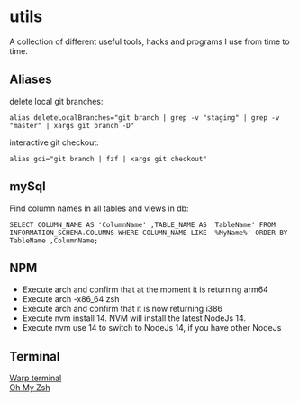 # utils

A collection of different useful tools, hacks and programs I use from time to time.

## Aliases

delete local git branches:

```alias deleteLocalBranches="git branch | grep -v "staging" | grep -v "master" | xargs git branch -D"```

interactive git checkout:

```alias gci="git branch | fzf | xargs git checkout"```

## mySql

Find column names in all tables and views in db:

```SELECT COLUMN_NAME AS 'ColumnName' ,TABLE_NAME AS 'TableName' FROM INFORMATION_SCHEMA.COLUMNS WHERE COLUMN_NAME LIKE '%MyName%' ORDER BY TableName ,ColumnName;```

## NPM
- Execute arch and confirm that at the moment it is returning arm64
- Execute arch -x86_64 zsh
- Execute arch and confirm that it is now returning i386
- Execute nvm install 14. NVM will install the latest NodeJs 14.
- Execute nvm use 14 to switch to NodeJs 14, if you have other NodeJs

## Terminal

[Warp terminal](https://www.warp.dev/) <br>
[Oh My Zsh](https://ohmyz.sh/)
